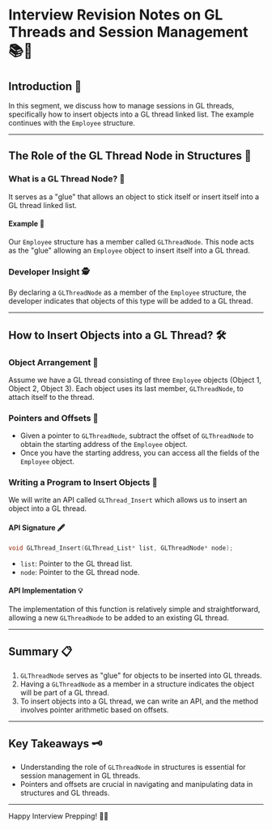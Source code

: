 # Interview Revision Notes on GL Threads and Session Management 📚🔗

## Introduction 👋
In this segment, we discuss how to manage sessions in GL threads, specifically how to insert objects into a GL thread linked list. The example continues with the `Employee` structure.

---

## The Role of the GL Thread Node in Structures 🧩
### What is a GL Thread Node? 🤔
It serves as a "glue" that allows an object to stick itself or insert itself into a GL thread linked list.

#### Example 🌟
Our `Employee` structure has a member called `GLThreadNode`. This node acts as the "glue" allowing an `Employee` object to insert itself into a GL thread.

### Developer Insight 🕵️
By declaring a `GLThreadNode` as a member of the `Employee` structure, the developer indicates that objects of this type will be added to a GL thread.

---

## How to Insert Objects into a GL Thread? 🛠
### Object Arrangement 🎯
Assume we have a GL thread consisting of three `Employee` objects (Object 1, Object 2, Object 3). Each object uses its last member, `GLThreadNode`, to attach itself to the thread.

### Pointers and Offsets 📍
- Given a pointer to `GLThreadNode`, subtract the offset of `GLThreadNode` to obtain the starting address of the `Employee` object.
- Once you have the starting address, you can access all the fields of the `Employee` object.

### Writing a Program to Insert Objects 📝
We will write an API called `GLThread_Insert` which allows us to insert an object into a GL thread.

#### API Signature 🖋
```c
void GLThread_Insert(GLThread_List* list, GLThreadNode* node);
```
- `list`: Pointer to the GL thread list.
- `node`: Pointer to the GL thread node.

#### API Implementation 💡
The implementation of this function is relatively simple and straightforward, allowing a new `GLThreadNode` to be added to an existing GL thread.

---

## Summary 📋
1. `GLThreadNode` serves as "glue" for objects to be inserted into GL threads.
2. Having a `GLThreadNode` as a member in a structure indicates the object will be part of a GL thread.
3. To insert objects into a GL thread, we can write an API, and the method involves pointer arithmetic based on offsets.

---

## Key Takeaways 🗝
- Understanding the role of `GLThreadNode` in structures is essential for session management in GL threads.
- Pointers and offsets are crucial in navigating and manipulating data in structures and GL threads.

---

Happy Interview Prepping! 🌟🚀
